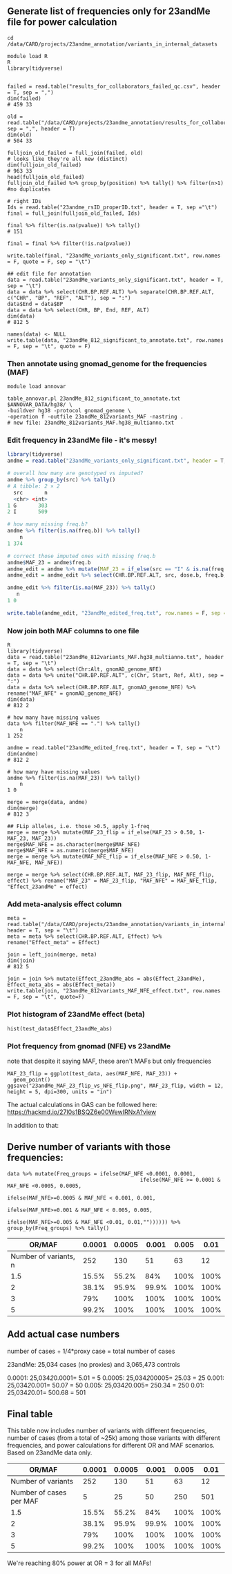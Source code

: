 ## Generate list of frequencies only for 23andMe file for power calculation
```
cd /data/CARD/projects/23andme_annotation/variants_in_internal_datasets
```

```
module load R
R
library(tidyverse)


failed = read.table("results_for_collaborators_failed_qc.csv", header = T, sep = ",")
dim(failed)
# 459 33

old = read.table("/data/CARD/projects/23andme_annotation/results_for_collaborators.csv", sep = ",", header = T)
dim(old)
# 504 33

fulljoin_old_failed = full_join(failed, old) 
# looks like they're all new (distinct)
dim(fulljoin_old_failed)
# 963 33
head(fulljoin_old_failed)
fulljoin_old_failed %>% group_by(position) %>% tally() %>% filter(n>1) #no duplicates

# right IDs
Ids = read.table("23andme_rsID_properID.txt", header = T, sep ="\t")
final = full_join(fulljoin_old_failed, Ids)

final %>% filter(is.na(pvalue)) %>% tally()
# 151

final = final %>% filter(!is.na(pvalue)) 

write.table(final, "23andMe_variants_only_significant.txt", row.names = F, quote = F, sep = "\t")

## edit file for annotation
data = read.table("23andMe_variants_only_significant.txt", header = T, sep = "\t")
data = data %>% select(CHR.BP.REF.ALT) %>% separate(CHR.BP.REF.ALT, c("CHR", "BP", "REF", "ALT"), sep = ":")
data$End = data$BP
data = data %>% select(CHR, BP, End, REF, ALT)
dim(data)
# 812 5

names(data) <- NULL
write.table(data, "23andMe_812_significant_to_annotate.txt", row.names = F, sep = "\t", quote = F)
```

### Then annotate using gnomad_genome for the frequencies (MAF)
```
module load annovar

table_annovar.pl 23andMe_812_significant_to_annotate.txt $ANNOVAR_DATA/hg38/ \
-buildver hg38 -protocol gnomad_genome \
-operation f -outfile 23andMe_812variants_MAF -nastring .
# new file: 23andMe_812variants_MAF.hg38_multianno.txt
```

### Edit frequency in 23andMe file - it's messy!

```R
library(tidyverse)
andme = read.table("23andMe_variants_only_significant.txt", header = T, sep = "\t")

# overall how many are genotyped vs imputed?
andme %>% group_by(src) %>% tally()
# A tibble: 2 × 2
  src       n
  <chr> <int>
1 G       303
2 I       509

# how many missing freq.b?
andme %>% filter(is.na(freq.b)) %>% tally()
    n
1 374

# correct those imputed ones with missing freq.b
andme$MAF_23 = andme$freq.b
andme_edit = andme %>% mutate(MAF_23 = if_else(src == "I" & is.na(freq.b), dose.b, MAF_23))
andme_edit = andme_edit %>% select(CHR.BP.REF.ALT, src, dose.b, freq.b, MAF_23,effect)

andme_edit %>% filter(is.na(MAF_23)) %>% tally()
   n
1 0

write.table(andme_edit, "23andMe_edited_freq.txt", row.names = F, sep = "\t", quote=F)
```

### Now join both MAF columns to one file
```
R
library(tidyverse)
data = read.table("23andMe_812variants_MAF.hg38_multianno.txt", header = T, sep = "\t")
data = data %>% select(Chr:Alt, gnomAD_genome_NFE)
data = data %>% unite("CHR.BP.REF.ALT", c(Chr, Start, Ref, Alt), sep = ":")
data = data %>% select(CHR.BP.REF.ALT, gnomAD_genome_NFE) %>% rename("MAF_NFE" = gnomAD_genome_NFE)
dim(data)
# 812 2

# how many have missing values
data %>% filter(MAF_NFE == ".") %>% tally()
    n
1 252

andme = read.table("23andMe_edited_freq.txt", header = T, sep = "\t")
dim(andme)
# 812 2

# how many have missing values
andme %>% filter(is.na(MAF_23)) %>% tally()
    n
1 0

merge = merge(data, andme)
dim(merge)
# 812 3

## FLip alleles, i.e. those >0.5, apply 1-freq
merge = merge %>% mutate(MAF_23_flip = if_else(MAF_23 > 0.50, 1-MAF_23, MAF_23))
merge$MAF_NFE = as.character(merge$MAF_NFE)
merge$MAF_NFE = as.numeric(merge$MAF_NFE)
merge = merge %>% mutate(MAF_NFE_flip = if_else(MAF_NFE > 0.50, 1-MAF_NFE, MAF_NFE))

merge = merge %>% select(CHR.BP.REF.ALT, MAF_23_flip, MAF_NFE_flip, effect) %>% rename("MAF_23" = MAF_23_flip, "MAF_NFE" = MAF_NFE_flip, "Effect_23andMe" = effect)
```

### Add meta-analysis effect column
```
meta = read.table("/data/CARD/projects/23andme_annotation/variants_in_internal_datasets/Results/META_AMP_UKB_23andme_clinvar.txt", header = T, sep = "\t")
meta = meta %>% select(CHR.BP.REF.ALT, Effect) %>% rename("Effect_meta" = Effect)

join = left_join(merge, meta)
dim(join)
# 812 5

join = join %>% mutate(Effect_23andMe_abs = abs(Effect_23andMe), Effect_meta_abs = abs(Effect_meta))
write.table(join, "23andMe_812variants_MAF_NFE_effect.txt", row.names = F, sep = "\t", quote=F)
```

### Plot histogram of 23andMe effect (beta)
```
hist(test_data$Effect_23andMe_abs)
```

### Plot frequency from gnomad (NFE) vs 23andMe 
note that despite it saying MAF, these aren't MAFs but only frequencies
```
MAF_23_flip = ggplot(test_data, aes(MAF_NFE, MAF_23)) +
  geom_point() 
ggsave("23andMe_MAF_23_flip_vs_NFE_flip.png", MAF_23_flip, width = 12, height = 5, dpi=300, units = "in")
```

The actual calculations in GAS can be followed here: 
https://hackmd.io/27l0s1BSQZ6e00WewIRNxA?view

In addition to that:

## Derive number of variants with those frequencies:

```
data %>% mutate(Freq_groups = ifelse(MAF_NFE <0.0001, 0.0001,
                                           ifelse(MAF_NFE >= 0.0001 & MAF_NFE <0.0005, 0.0005,
                                                   ifelse(MAF_NFE>=0.0005 & MAF_NFE < 0.001, 0.001,
                                                           ifelse(MAF_NFE>=0.001 & MAF_NFE < 0.005, 0.005,
                                                                   ifelse(MAF_NFE>=0.005 & MAF_NFE <0.01, 0.01,"")))))) %>% group_by(Freq_groups) %>% tally()

```



| OR/MAF             | 0.0001 | 0.0005 | 0.001 | 0.005 | 0.01 |
|--------------------|--------|--------|-------|-------|------|
| Number of variants, n | 252    | 130    | 51    | 63    | 12   |
| 1.5                | 15.5%  | 55.2%  | 84%   | 100%  | 100% |
| 2                  | 38.1%  | 95.9%  | 99.9% | 100%  | 100% |
| 3                  | 79%    | 100%   | 100%  | 100%  | 100% |
| 5                  | 99.2%  | 100%   | 100%  | 100%  | 100% |

## Add actual case numbers
number of cases + 1/4*proxy case = total number of cases

23andMe: 25,034 cases (no proxies) and 3,065,473 controls

0.0001: 25,034*2*0.0001= 5.01 = 5
0.0005: 25,034*2*00005= 25.03 = 25
0.001: 25,034*2*0.001= 50.07 = 50
0.005: 25,034*2*0.005= 250.34 = 250
0.01: 25,034*2*0.01= 500.68 = 501
                                                    

## Final table
This table now includes number of variants with different frequencies, number of cases (from a total of ~25k) among those variants with different frequencies, and power calculations for different OR and MAF scenarios. Based on 23andMe data only.

| OR/MAF                  | 0.0001  | 0.0005 | 0.001  | 0.005  | 0.01  |
|-------------------------|---------|--------|--------|--------|-------|
| Number of variants      | 252     | 130    | 51     | 63     | 12    |
| Number of cases per MAF | 5 | 25 | 50 | 250 | 501 |
| 1.5                     | 15.5%   | 55.2%  | 84%    | 100%   | 100%  |
| 2                       | 38.1%   | 95.9%  | 99.9%  | 100%   | 100%  |
| 3                       | 79%     | 100%   | 100%   | 100%   | 100%  |
| 5                       | 99.2%   | 100%   | 100%   | 100%   | 100%  |

We're reaching 80% power at OR = 3 for all MAFs!
